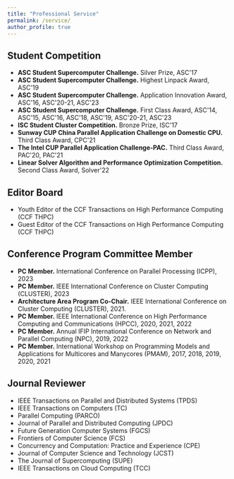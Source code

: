 ```yaml
---
title: "Professional Service"
permalink: /service/
author_profile: true
---
```


## Student Competition
- **ASC Student Supercomputer Challenge.** Silver Prize, ASC'17
- **ASC Student Supercomputer Challenge.** Highest Linpack Award, ASC'19
- **ASC Student Supercomputer Challenge.** Application Innovation Award, ASC'16, ASC'20-21, ASC'23
- **ASC Student Supercomputer Challenge.** First Class Award, ASC'14, ASC'15, ASC'16, ASC'18, ASC'19, ASC'20-21, ASC'23
- **ISC Student Cluster Competition.** Bronze Prize, ISC'17
- **Sunway CUP China Parallel Application Challenge on Domestic CPU.** Third Class Award, CPC'21
- **The Intel CUP Parallel Application Challenge-PAC.** Third Class Award, PAC'20, PAC'21
- **Linear Solver Algorithm and Performance Optimization Competition.** Second Class Award, Solver'22

## Editor Board
- Youth Editor of the CCF Transactions on High Performance Computing (CCF THPC)
- Guest Editor of the CCF Transactions on High Performance Computing (CCF THPC)

## Conference Program Committee Member
- **PC Member.** International Conference on Parallel Processing (ICPP), 2023
- **PC Member.** IEEE International Conference on Cluster Computing (CLUSTER), 2023
- **Architecture Area Program Co-Chair.** IEEE International Conference on Cluster Computing (CLUSTER), 2021.
- **PC Member.** IEEE International Conference on High Performance Computing and Communications (HPCC), 2020, 2021, 2022
- **PC Member.** Annual IFIP International Conference on Network and Parallel Computing (NPC), 2019, 2022
- **PC Member.** International Workshop on Programming Models and Applications for Multicores and Manycores (PMAM), 2017, 2018, 2019, 2020, 2021

## Journal Reviewer
- IEEE Transactions on Parallel and Distributed Systems (TPDS)
- IEEE Transactions on Computers (TC)
- Parallel Computing (PARCO)
- Journal of Parallel and Distributed Computing (JPDC)
- Future Generation Computer Systems (FGCS)
- Frontiers of Computer Science (FCS)
- Concurrency and Computation: Practice and Experience (CPE)
- Journal of Computer Science and Technology (JCST)
- The Journal of Supercomputing (SUPE)
- IEEE Transactions on Cloud Computing (TCC)
